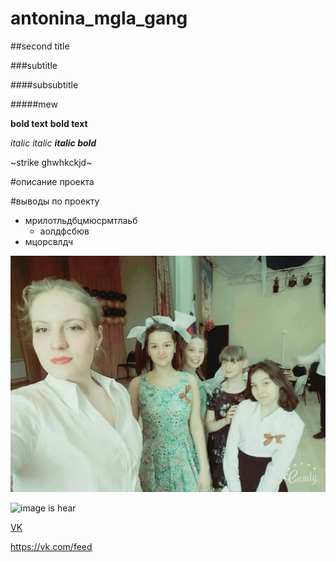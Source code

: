 # antonina_mgla_gang
##second title

###subtitle

####subsubtitle

#####mew

__bold text__
**bold text**

*italic* _italic_
**_italic bold_**

~strike
ghwhkckjd~

#описание проекта

#выводы по проекту

* мрилотльдбцмюсрмтлаьб 
    - аолдфсбюв
* мцорсвлдч

![image is hear](qi2zQkmkXIg.jpg)

![image is hear](https://pbs.twimg.com/profile_images/1173161429266030592/lJCNA_JC_400x400.jpg)

[VK](https://vk.com/feed)

https://vk.com/feed
